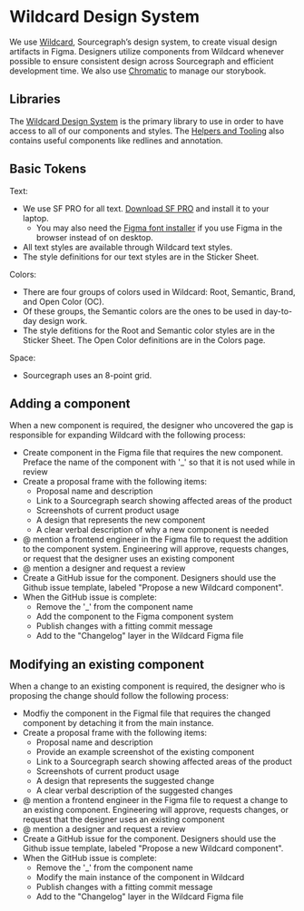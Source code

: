 # Wildcard Design System

We use [Wildcard](https://www.figma.com/file/NIsN34NH7lPu04olBzddTw/Wildcard-Design-System?node-id=891%3A0), Sourcegraph’s design system, to create visual design artifacts in Figma. Designers utilize components from Wildcard whenever possible to ensure consistent design across Sourcegraph and efficient development time. We also use [Chromatic](https://www.chromatic.com/library?appId=5f0f381c0e50750022dc6bf7) to manage our storybook.

## Libraries

The [Wildcard Design System](https://www.figma.com/file/NIsN34NH7lPu04olBzddTw/Wildcard-Design-System?node-id=891%3A0) is the primary library to use in order to have access to all of our components and styles. The [Helpers and Tooling](https://www.figma.com/file/8qNcDzOXLj1hcOM76WDPN9/%F0%9F%9B%A0Project-Tools?node-id=72%3A20) also contains useful components like redlines and annotation.

## Basic Tokens

Text:

- We use SF PRO for all text. [Download SF PRO](https://drive.google.com/drive/folders/1X1hwQr4lGGVn5BDe4f09q_xRqboQZpsQ) and install it to your laptop.
  - You may also need the [Figma font installer](https://www.figma.com/downloads/) if you use Figma in the browser instead of on desktop.
- All text styles are available through Wildcard text styles.
- The style definitions for our text styles are in the Sticker Sheet.

Colors:

- There are four groups of colors used in Wildcard: Root, Semantic, Brand, and Open Color (OC).
- Of these groups, the Semantic colors are the ones to be used in day-to-day design work.
- The style defitions for the Root and Semantic color styles are in the Sticker Sheet. The Open Color definitions are in the Colors page.

Space:

- Sourcegraph uses an 8-point grid.

## Adding a component

When a new component is required, the designer who uncovered the gap is responsible for expanding Wildcard with the following process:

- Create component in the Figma file that requires the new component. Preface the name of the component with '\_' so that it is not used while in review
- Create a proposal frame with the following items:
  - Proposal name and description
  - Link to a Sourcegraph search showing affected areas of the product
  - Screenshots of current product usage
  - A design that represents the new component
  - A clear verbal description of why a new component is needed
- @ mention a frontend engineer in the Figma file to request the addition to the component system. Engineering will approve, requests changes, or request that the designer uses an existing component
- @ mention a designer and request a review
- Create a GitHub issue for the component. Designers should use the Github issue template, labeled "Propose a new Wildcard component".
- When the GitHub issue is complete:
  - Remove the '\_' from the component name
  - Add the component to the Figma component system
  - Publish changes with a fitting commit message
  - Add to the "Changelog" layer in the Wildcard Figma file

## Modifying an existing component

When a change to an existing component is required, the designer who is proposing the change should follow the following process:

- Modfiy the component in the Figmal file that requires the changed component by detaching it from the main instance.
- Create a proposal frame with the following items:
  - Proposal name and description
  - Provide an example screenshot of the existing component
  - Link to a Sourcegraph search showing affected areas of the product
  - Screenshots of current product usage
  - A design that represents the suggested change
  - A clear verbal description of the suggested changes
- @ mention a frontend engineer in the Figma file to request a change to an existing component. Engineering will approve, requests changes, or request that the designer uses an existing component
- @ mention a designer and request a review
- Create a GitHub issue for the component. Designers should use the Github issue template, labeled "Propose a new Wildcard component".
- When the GitHub issue is complete:
  - Remove the '\_' from the component name
  - Modify the main instance of the component in Wildcard
  - Publish changes with a fitting commit message
  - Add to the "Changelog" layer in the Wildcard Figma file
